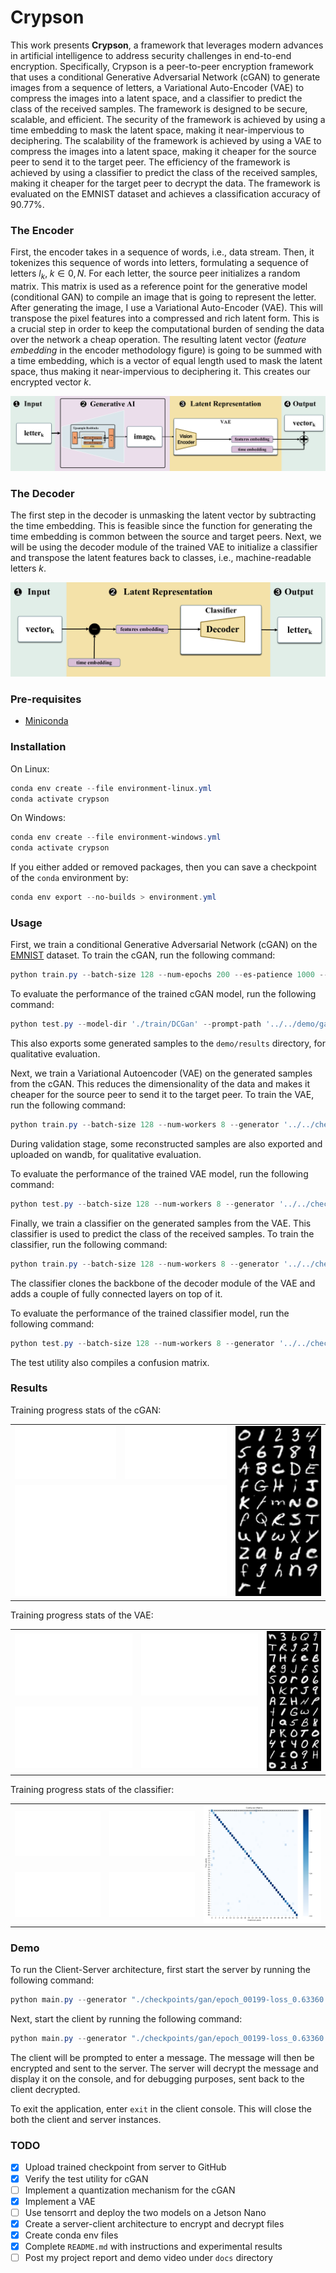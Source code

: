 # Crypson

This work presents __Crypson__, a framework that leverages modern advances in artificial intelligence to address security challenges in end-to-end encryption. Specifically, Crypson is a peer-to-peer encryption framework that uses a conditional Generative Adversarial Network (cGAN) to generate images from a sequence of letters, a Variational Auto-Encoder (VAE) to compress the images into a latent space, and a classifier to predict the class of the received samples. The framework is designed to be secure, scalable, and efficient. The security of the framework is achieved by using a time embedding to mask the latent space, making it near-impervious to deciphering. The scalability of the framework is achieved by using a VAE to compress the images into a latent space, making it cheaper for the source peer to send it to the target peer. The efficiency of the framework is achieved by using a classifier to predict the class of the received samples, making it cheaper for the target peer to decrypt the data. The framework is evaluated on the EMNIST dataset and achieves a classification accuracy of 90.77%.


### The Encoder

First, the encoder takes in a sequence of words, i.e., data stream. Then, it tokenizes this sequence of words into letters, formulating a sequence of letters $l_{k}, \; k \in {0, N}$. For each letter, the source peer initializes a random matrix. This matrix is used as a reference point for the generative model (conditional GAN) to compile an image that is going to represent the letter. After generating the image, I use a Variational Auto-Encoder (VAE). This will transpose the pixel features into a compressed and rich latent form. This is a crucial step in order to keep the computational burden of sending the data over the network a cheap operation. The resulting latent vector (_feature embedding_ in the encoder methodology figure) is going to be summed with a time embedding, which is a vector of equal length used to mask the latent space, thus making it near-impervious to deciphering it. This creates our encrypted vector $k$.

![Encoder methodology](docs/encoder-source_peer-crypson-methodology.png)


### The Decoder

The first step in the decoder is unmasking the latent vector by subtracting the time embedding. This is feasible since the function for generating the time embedding is common between the source and target peers. Next, we will be using the decoder module of the trained VAE to initialize a classifier and transpose the latent features back to classes, i.e., machine-readable letters $k$.

![Decoder methodology](docs/decoder-target_peer-crypson-methodology.png)


### Pre-requisites

- [Miniconda](https://docs.anaconda.com/free/miniconda/index.html)


### Installation

On Linux:
```powershell
conda env create --file environment-linux.yml
conda activate crypson
```

On Windows:
```powershell
conda env create --file environment-windows.yml
conda activate crypson
```

If you either added or removed packages, then you can save a checkpoint of the `conda` environment by:
```powershell
conda env export --no-builds > environment.yml
```

### Usage

First, we train a conditional Generative Adversarial Network (cGAN) on the [EMNIST](https://www.nist.gov/itl/products-and-services/emnist-dataset) dataset. To train the cGAN, run the following command:
```powershell
python train.py --batch-size 128 --num-epochs 200 --es-patience 1000 --val-split 0.05 --z-dim 64 --resolution 32 --gpus 0 --dataset '../../data'
```

To evaluate the performance of the trained cGAN model, run the following command:
```powershell
python test.py --model-dir './train/DCGan' --prompt-path '../../demo/gan.txt' --classes-path '../../data/idx_to_class.json' --output-dir '../../demo/results' --latent-dim 64
```
This also exports some generated samples to the `demo/results` directory, for qualitative evaluation.

Next, we train a Variational Autoencoder (VAE) on the generated samples from the cGAN. This reduces the dimensionality of the data and makes it cheaper for the source peer to send it to the target peer. To train the VAE, run the following command:
```powershell
python train.py --batch-size 128 --num-workers 8 --generator '../../checkpoints/gan/epoch_00199-loss_0.63360.ckpt' --train-size 47000 --test-size 3000 --latent-dim 8 --kl-w 0.7 --num-epochs 100 --hidden-channels 32 64 128 256
```
During validation stage, some reconstructed samples are also exported and uploaded on wandb, for qualitative evaluation.

To evaluate the performance of the trained VAE model, run the following command:
```powershell
python test.py --batch-size 128 --num-workers 8 --generator '../../checkpoints/gan/epoch_00199-loss_0.63360.ckpt' --autoencoder '../../checkpoints/vae/epoch_00098-loss_7669.00684.ckpt' --train-size 470 --test-size 6000 --latent-dim 8 --hidden-channels 32 64 128 256 --debug
```

Finally, we train a classifier on the generated samples from the VAE. This classifier is used to predict the class of the received samples. To train the classifier, run the following command:
```powershell
python train.py --batch-size 128 --num-workers 8 --generator '../../checkpoints/gan/epoch_00199-loss_0.63360.ckpt' --autoencoder '../../checkpoints/vae/epoch_00098-loss_7669.00684.ckpt' --train-size 94000 --test-size 6000 --latent-dim 8 --num-epochs 100 --hidden-channels 32 64 128 256
```
The classifier clones the backbone of the decoder module of the VAE and adds a couple of fully connected layers on top of it. 

To evaluate the performance of the trained classifier model, run the following command:
```powershell
python test.py --batch-size 128 --num-workers 8 --generator '../../checkpoints/gan/epoch_00199-loss_0.63360.ckpt' --autoencoder '../../checkpoints/vae/epoch_00098-loss_7669.00684.ckpt' --classifier '../../checkpoints/classifier/epoch_00099-loss_0.90071.ckpt' --train-size 470 --test-size 6000 --latent-dim 8 --hidden-channels 32 64 128 256 --debug
```
The test utility also compiles a confusion matrix.


### Results

Training progress stats of the cGAN:
<table>
    <tr>
        <td width="35%"><img src="docs/g_loss-cgan.svg" alt="Generator cGAN training loss" height="100%"></td>
        <td width="35%"><img src="docs/d_loss-cgan.svg" alt="Discriminator cGAN training loss" height="100%"></td>
        <td width="30%" rowspan="2"><img src="docs/recon_demo-cgan.png" alt="Generated cGAN samples" width="100%"></td>
    </tr>
    <tr>
        <td colspan="2"><img src="docs/val_loss-cgan.svg" alt="cGAN validation loss" height="100%"></td>
    </tr>
</table>

Training progress stats of the VAE:
<table>
    <tr>
        <td width="40%"><img src="docs/train_loss-clf.svg" alt="VAE training loss" height="100%"></td>
        <td width="40%"><img src="docs/train_kl_loss-vae.svg" alt="VAE Kullback Leibler Divergence" height="100%"></td>
        <td width="20%" rowspan="2"><img src="docs/recon_demo-vae.png" alt="Reconstructed VAE samples" width="100%"></td>
    </tr>
    <tr>
        <td><img src="docs/train_recon_loss-vae.svg" alt="VAE training reconstruction loss" height="100%"></td>
        <td><img src="docs/val_loss-vae.svg" alt="VAE validation loss" height="100%"></td>
    </tr>
</table>


Training progress stats of the classifier:
<table>
    <tr>
        <td width="30%"><img src="docs/train_loss-clf.svg" alt="Classifier training loss" height="100%"></td>
        <td width="30%"><img src="docs/train_acc-clf.svg" alt="Classifier training accuracy" height="100%"></td>
        <td width="40%" rowspan="2"><img src="docs/confusion_matrix.png" alt="Confusion matrix of the classifier" width="100%"></td>
    </tr>
    <tr>
        <td><img src="docs/val_loss-clf.svg" alt="Classifier validation loss" height="100%"></td>
        <td><img src="docs/val_acc-clf.svg" alt="Classifier validation accuracy" height="100%"></td>
    </tr>
</table>


### Demo

To run the Client-Server architecture, first start the server by running the following command:
```powershell
python main.py --generator "./checkpoints/gan/epoch_00199-loss_0.63360.ckpt" --autoencoder "./checkpoints/vae/epoch_00098-loss_7669.00684.ckpt" --classifier "./checkpoints/classifier/epoch_00099-loss_0.90071.ckpt" --en-server-mode
```

Next, start the client by running the following command:
```powershell
python main.py --generator "./checkpoints/gan/epoch_00199-loss_0.63360.ckpt" --autoencoder "./checkpoints/vae/epoch_00098-loss_7669.00684.ckpt" --classifier "./checkpoints/classifier/epoch_00099-loss_0.90071.ckpt" --en-client-mode
```

The client will be prompted to enter a message. The message will then be encrypted and sent to the server. The server will decrypt the message and display it on the console, and for debugging purposes, sent back to the client decrypted.

To exit the application, enter `exit` in the client console. This will close the both the client and server instances.


### TODO

- [x] Upload trained checkpoint from server to GitHub
- [x] Verify the test utility for cGAN
- [ ] Implement a quantization mechanism for the cGAN
- [x] Implement a VAE
- [ ] Use tensorrt and deploy the two models on a Jetson Nano
- [x] Create a server-client architecture to encrypt and decrypt files
- [x] Create conda env files
- [x] Complete `README.md` with instructions and experimental results
- [ ] Post my project report and demo video under `docs` directory
